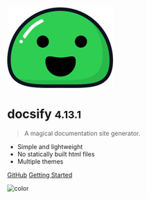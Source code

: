 ![logo](_media/icon.svg)

# docsify <small>4.13.1</small>

> A magical documentation site generator.

- Simple and lightweight
- No statically built html files
- Multiple themes

[GitHub](https://github.com/docsifyjs/docsify/)
[Getting Started](readme)

![color]()